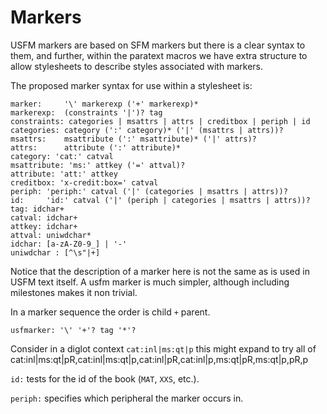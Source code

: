 # Markers

USFM markers are based on SFM markers but there is a clear syntax to them, and
further, within the paratext macros we have extra structure to allow stylesheets
to describe styles associated with markers.

The proposed marker syntax for use within a stylesheet is:

```
marker:     '\' markerexp ('+' markerexp)*
markerexp:  (constraints '|')? tag
constraints: categories | msattrs | attrs | creditbox | periph | id
categories: category (':' category)* ('|' (msattrs | attrs))?
msattrs:    msattribute (':' msattribute)* ('|' attrs)?
attrs:      attribute (':' attribute)*
category: 'cat:' catval
msattribute: 'ms:' attkey ('=' attval)?
attribute: 'att:' attkey
creditbox: 'x-credit:box=' catval
periph: 'periph:' catval ('|' (categories | msattrs | attrs))?
id:     'id:' catval ('|' (periph | categories | msattrs | attrs))?
tag: idchar+
catval: idchar+
attkey: idchar+
attval: uniwdchar*
idchar: [a-zA-Z0-9_] | '-'
uniwdchar : [^\s"|+]
```

Notice that the description of a marker here is not the same as is used in USFM
text itself. A usfm marker is much simpler, although including milestones makes
it non trivial.

In a marker sequence the order is child `+` parent.

```
usfmarker: '\' '+'? tag '*'?
```

Consider in a diglot context `cat:inl|ms:qt|p` this might expand to try all of
cat:inl|ms:qt|pR,cat:inl|ms:qt|p,cat:inl|pR,cat:inl|p,ms:qt|pR,ms:qt|p,pR,p

`id:` tests for the id of the book (`MAT`, `XXS`, etc.).

`periph:` specifies which peripheral the marker occurs in.



